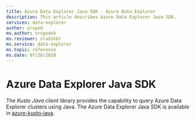 ```yaml
---
title: Azure Data Explorer Java SDK - Azure Data Explorer
description: This article describes Azure Data Explorer Java SDK.
services: data-explorer
author: orspod
ms.author: orspodek
ms.reviewer: vladikbr
ms.service: data-explorer
ms.topic: reference
ms.date: 07/28/2020
---
```


# Azure Data Explorer Java SDK

The *Kusto Java client* library provides the capability to query Azure Data Explorer clusters using Java.
The Azure Data Explorer Java SDK is available in [azure-kusto-java](https://github.com/Azure/azure-kusto-java).
